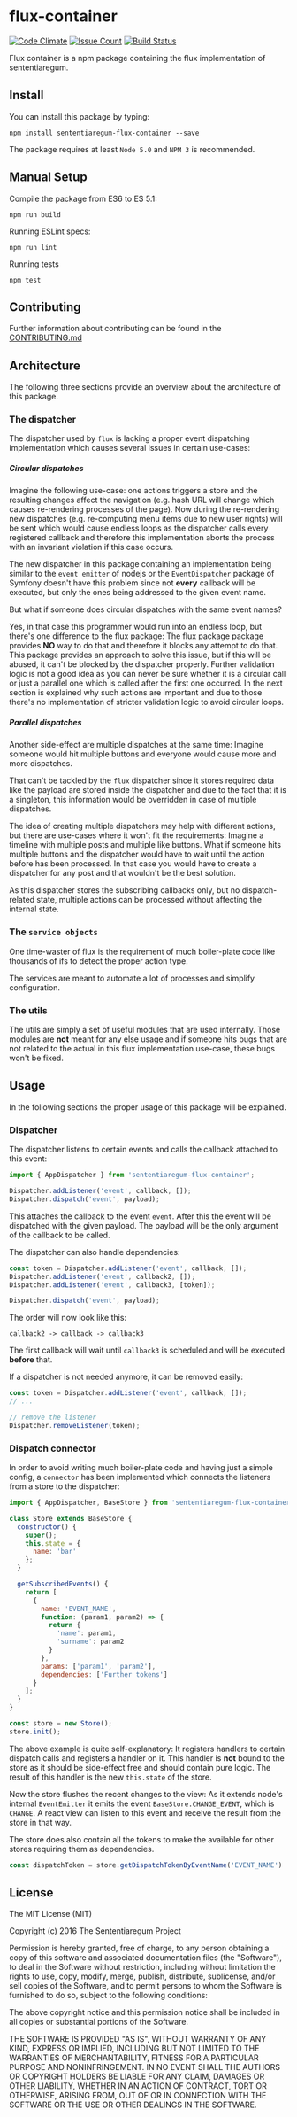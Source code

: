 flux-container
==============

[![Code Climate](https://codeclimate.com/github/Sententiaregum/flux-container/badges/gpa.svg)](https://github.com/Sententiaregum/flux-container)
[![Issue Count](https://codeclimate.com/github/Sententiaregum/flux-container/badges/issue_count.svg)](https://github.com/Sententiaregum/flux-container)
[![Build Status](https://travis-ci.org/Sententiaregum/flux-container.svg?branch=master)](https://travis-ci.org/Sententiaregum/flux-container)

Flux container is a npm package containing the flux implementation of
sententiaregum.

## Install

You can install this package by typing:

``` shell
npm install sententiaregum-flux-container --save
```

The package requires at least ``Node 5.0`` and ``NPM 3`` is recommended.

## Manual Setup

Compile the package from ES6 to ES 5.1:

``` shell
npm run build
```

Running ESLint specs:

``` shell
npm run lint
```

Running tests

``` shell
npm test
```

## Contributing

Further information about contributing can be found in the [CONTRIBUTING.md](https://github.com/Sententiaregum/flux-container/blob/master/.github/CONTRIBUTING.md)

## Architecture

The following three sections provide an overview about the architecture of this package.

### The dispatcher

The dispatcher used by ``flux`` is lacking a proper event dispatching implementation which
causes several issues in certain use-cases:

##### Circular dispatches

Imagine the following use-case: one actions triggers a store and the resulting changes
affect the navigation (e.g. hash URL will change which causes re-rendering processes of the page).
Now during the re-rendering new dispatches (e.g. re-computing menu items due to new user rights)
will be sent which would cause endless loops as the dispatcher calls every registered callback and
therefore this implementation aborts the process with an invariant violation if this case
occurs.

The new dispatcher in this package containing an implementation being similar to the ``event emitter`` of nodejs
or the ``EventDispatcher`` package of Symfony doesn't have this problem since
not __every__ callback will be executed, but only the ones being addressed to the given event name.

But what if someone does circular dispatches with the same event names?

Yes, in that case this programmer would run into an endless loop, but there's one difference to
the flux package:
The flux package package provides __NO__ way to do that and therefore it blocks any attempt to do that.
This package provides an approach to solve this issue, but if this will be abused,
it can't be blocked by the dispatcher properly.
Further validation logic is not a good idea as you can never be sure whether
it is a circular call or just a parallel one which is called after the first one occurred.
In the next section is explained why such actions are important and due to those
there's no implementation of stricter validation logic to avoid circular loops.

##### Parallel dispatches

Another side-effect are multiple dispatches at the same time:
Imagine someone would hit multiple buttons and everyone would cause more and more dispatches.

That can't be tackled by the ``flux`` dispatcher since it stores required data like the payload
are stored inside the dispatcher and due to the fact that it is a singleton,
this information would be overridden in case of multiple dispatches.

The idea of creating multiple dispatchers may help with different actions, but there are use-cases where it
won't fit the requirements:
Imagine a timeline with multiple posts and multiple like buttons.
What if someone hits multiple buttons and the dispatcher would have to wait until the action before has been processed.
In that case you would have to create a dispatcher for any post and
that wouldn't be the best solution.

As this dispatcher stores the subscribing callbacks only, but no dispatch-related
state, multiple actions can be processed without affecting the internal state.

### The ``service objects``

One time-waster of flux is the requirement of much boiler-plate code like
thousands of ifs to detect the proper action type.

The services are meant to automate a lot of processes and simplify configuration.

### The utils

The utils are simply a set of useful modules that are used internally.
Those modules are __not__ meant for any else usage and if someone hits bugs
that are not related to the actual in this flux implementation use-case, these bugs won't be fixed.

## Usage

In the following sections the proper usage of this package will be explained.

### Dispatcher

The dispatcher listens to certain events and calls the callback attached to this event:

``` javascript
import { AppDispatcher } from 'sententiaregum-flux-container';

Dispatcher.addListener('event', callback, []);
Dispatcher.dispatch('event', payload);
```

This attaches the callback to the event ``event``. After this the event will be dispatched with the
given payload.
The payload will be the only argument of the callback to be called.

The dispatcher can also handle dependencies:

``` javascript
const token = Dispatcher.addListener('event', callback, []);
Dispatcher.addListener('event', callback2, []);
Dispatcher.addListener('event', callback3, [token]);

Dispatcher.dispatch('event', payload);
```

The order will now look like this:

``` code
callback2 -> callback -> callback3
```

The first callback will wait until ``callback3`` is scheduled and will be executed __before__ that.

If a dispatcher is not needed anymore, it can be removed easily:
``` javascript
const token = Dispatcher.addListener('event', callback, []);
// ...

// remove the listener
Dispatcher.removeListener(token);
```

### Dispatch connector

In order to avoid writing much boiler-plate code and having just a simple config, a ``connector``
has been implemented which connects the listeners from a store to the dispatcher:

``` javascript
import { AppDispatcher, BaseStore } from 'sententiaregum-flux-container';

class Store extends BaseStore {
  constructor() {
    super();
    this.state = {
      name: 'bar'
    };
  }

  getSubscribedEvents() {
    return [
      {
        name: 'EVENT_NAME',
        function: (param1, param2) => {
          return {
            'name': param1,
            'surname': param2
          }
        },
        params: ['param1', 'param2'],
        dependencies: ['Further tokens']
      }
    ];
  }
}

const store = new Store();
store.init();
```

The above example is quite self-explanatory:
It registers handlers to certain dispatch calls and registers a handler on it.
This handler is __not__ bound to the store as it should be side-effect free and should contain pure logic.
The result of this handler is the new ``this.state`` of the store.

Now the store flushes the recent changes to the view:
As it extends node's internal ``EventEmitter`` it emits the event ``BaseStore.CHANGE_EVENT``, which is ``CHANGE``.
A react view can listen to this event and receive the result from the store in that way.

The store does also contain all the tokens to make the available for other stores requiring them as dependencies.

``` javascript
const dispatchToken = store.getDispatchTokenByEventName('EVENT_NAME')
```

## License

The MIT License (MIT)

Copyright (c) 2016 The Sententiaregum Project

Permission is hereby granted, free of charge, to any person obtaining a copy
of this software and associated documentation files (the "Software"), to deal
in the Software without restriction, including without limitation the rights
to use, copy, modify, merge, publish, distribute, sublicense, and/or sell
copies of the Software, and to permit persons to whom the Software is
furnished to do so, subject to the following conditions:

The above copyright notice and this permission notice shall be included in all
copies or substantial portions of the Software.

THE SOFTWARE IS PROVIDED "AS IS", WITHOUT WARRANTY OF ANY KIND, EXPRESS OR
IMPLIED, INCLUDING BUT NOT LIMITED TO THE WARRANTIES OF MERCHANTABILITY,
FITNESS FOR A PARTICULAR PURPOSE AND NONINFRINGEMENT. IN NO EVENT SHALL THE
AUTHORS OR COPYRIGHT HOLDERS BE LIABLE FOR ANY CLAIM, DAMAGES OR OTHER
LIABILITY, WHETHER IN AN ACTION OF CONTRACT, TORT OR OTHERWISE, ARISING FROM,
OUT OF OR IN CONNECTION WITH THE SOFTWARE OR THE USE OR OTHER DEALINGS IN THE
SOFTWARE.
